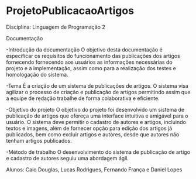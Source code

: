 # ProjetoPublicacaoArtigos
Disciplina: Linguagem de Programação 2

Documentação

-Introdução da documentação
  O objetivo desta documentação é especificar os requisitos do funcionamento das publicações dos artigos fornecendo
fornecendo aos usuários as informações necessárias do projeto e a implementação, assim como para a realização dos testes e homologação
do sistema.

-Tema
  É a criação de um sistema de publicações de artigos. O sistema visa agilizar o processo de criação e publicação de artigos permitindo
assim que a equipe de redação trabalhe de forma colaborativa e eficiente.

-Objetivo do projeto
  O objetivo do projeto foi desenvolvido um sistema de publicação de artigos que ofereça uma interface intuitiva e amigável para o usuário.
O sistema deve permitir o cadastro de autores e artigos, incluindo textos e imagens, além de fornecer opção para edição dos artigos já publicados,
bem como excluir artigos e autores, desde que autores não tenham artigos publicados.

-Método de trabalho
  O desenvolvimento do sistema de publicação de artigo e cadastro de autores seguiu uma abordagem ágil.

Alunos: Caio Douglas, Lucas Rodrigues, Fernando França e Daniel Lopes
